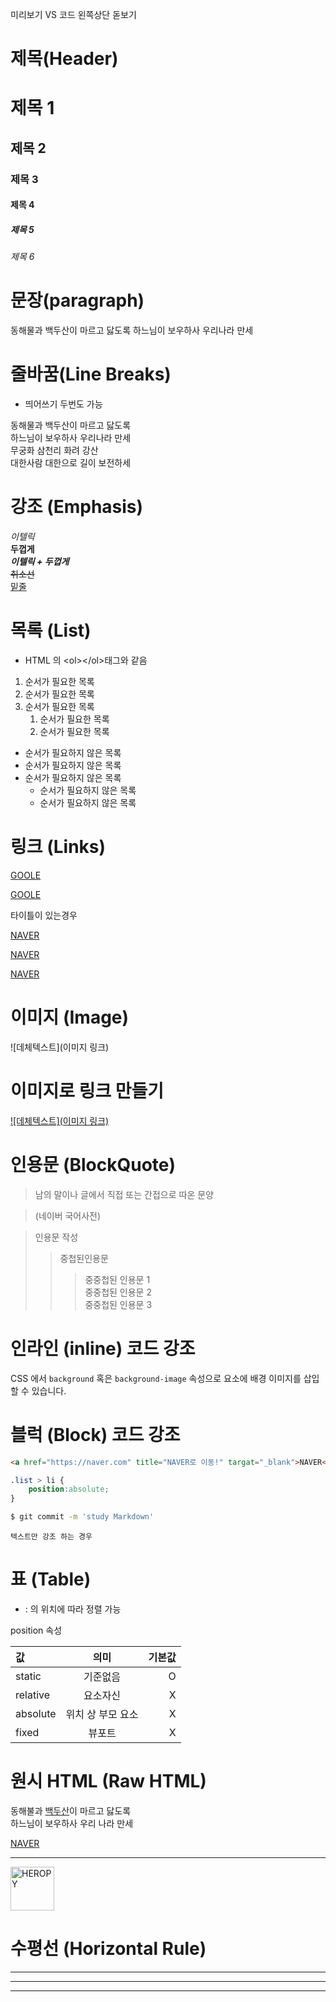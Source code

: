 미리보기 VS 코드 왼쪽상단 돋보기

# 제목(Header)

# 제목 1
## 제목 2
### 제목 3
#### 제목 4
##### 제목 5
###### 제목 6

# 문장(paragraph)

동해물과 백두산이 마르고 닳도록
하느님이 보우하사 우리나라 만세

# 줄바꿈(Line Breaks)
* 띄어쓰기 두번도 가능

동해물과 백두산이 마르고 닳도록  
하느님이 보우하사 우리나라 만세  
무궁화 삼천리 화려 강산 <br/>
대한사람 대한으로 길이 보전하세

# 강조 (Emphasis)

_이텔릭_  
**두껍게**  
**_이텔릭 + 두껍게_**  
~~취소선~~  
<u>밑줄</u>  

# 목록  (List)
* HTML 의 \<ol>\</ol>태그와 같음
1. 순서가 필요한 목록
1. 순서가 필요한 목록
1. 순서가 필요한 목록
    1. 순서가 필요한 목록
    1. 순서가 필요한 목록

- 순서가 필요하지 않은 목록
- 순서가 필요하지 않은 목록
- 순서가 필요하지 않은 목록
    - 순서가 필요하지 않은 목록
    - 순서가 필요하지 않은 목록

# 링크 (Links)

<a href="https://google.com">GOOLE</a>  

[GOOLE]()

타이틀이 있는경우

<a href="https://naver.com" title="NAVER로 이동!">NAVER</a>  

[NAVER](https://naver.com "NAVER로 이동!")

<a href="https://naver.com" title="NAVER로 이동!" targat="_blank">NAVER</a> 

# 이미지 (Image)

![데체텍스트](이미지 링크)

# 이미지로 링크 만들기
[![데체텍스트](이미지 링크)](링크주소)


# 인용문 (BlockQuote)

> 남의 말이나 글에서 직접 또는 간접으로 따온 문양

> (네이버 국어사전)

> 인용문 작성
>> 중첩된인용문
>>>중중첩된 인용문 1   
>>>중중첩된 인용문 2  
>>>중중첩된 인용문 3   

# 인라인 (inline) 코드 강조

CSS 에서 `background` 혹은  `background-image` 속성으로 요소에 배경 이미지를 삽입할 수 있습니다.

# 블럭 (Block) 코드 강조

```html
<a href="https://naver.com" title="NAVER로 이동!" targat="_blank">NAVER</a> 
```
```css
.list > li {
    position:absolute;
}
```
```bash
$ git commit -m 'study Markdown'
```

```plaintext
텍스트만 강조 하는 경우
```


# 표 (Table)
* : 의 위치에 따라 정렬 가능  

position 속성

값 | 의미 | 기본값
:--|:--:|--:
static | 기준없음 | O
relative | 요소자신 | X
absolute | 위치 상 부모 요소 | X
fixed | 뷰포트 | X


# 원시 HTML (Raw HTML)

동해불과 <span style="text-decoration: underline;">백두산</span>이 마르고 닳도록<br/>
하느님이 보우하사 우리 나라 만세

<a href="https://naver.com" title="NAVER로 이동!" targat="_blank">NAVER</a> 

---

<img width="70" src="https://heropy.blog/css/images/logo.png" alt="HEROPY" />

# 수평선 (Horizontal Rule)

---   
***  
___  

# 
